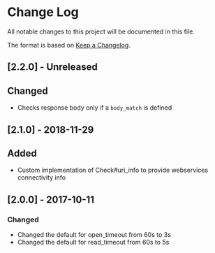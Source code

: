 # Change Log
All notable changes to this project will be documented in this file.

The format is based on [Keep a Changelog](http://keepachangelog.com/).

## [2.2.0] - Unreleased
## Changed
- Checks response body only if a `body_match` is defined

## [2.1.0] - 2018-11-29
## Added
- Custom implementation of Check#uri_info to provide webservices connectivity info

## [2.0.0] - 2017-10-11

### Changed

- Changed the default for open_timeout from 60s to 3s
- Changed the default for read_timeout from 60s to 5s
